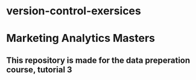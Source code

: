 # version-control-exersices
# Marketing Analytics Masters
## This repository is made for the data preperation course, tutorial 3
